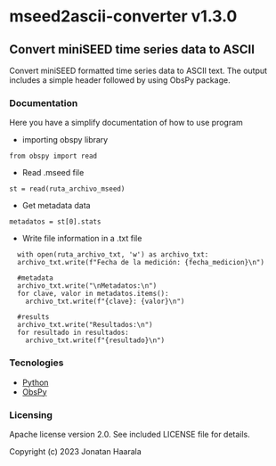 # mseed2ascii-converter v1.3.0

## Convert miniSEED time series data to ASCII

Convert miniSEED formatted time series data to ASCII text.  The output
includes a simple header followed by using ObsPy package.

### Documentation
Here you have a simplify documentation of how to use program

- importing obspy library

`from obspy import read`

- Read .mseed file

`st = read(ruta_archivo_mseed)`

- Get metadata data

`metadatos = st[0].stats`

- Write file information in a .txt file
```
  with open(ruta_archivo_txt, 'w') as archivo_txt:
  archivo_txt.write(f"Fecha de la medición: {fecha_medicion}\n")

  #metadata
  archivo_txt.write("\nMetadatos:\n")
  for clave, valor in metadatos.items():
    archivo_txt.write(f"{clave}: {valor}\n")

  #results
  archivo_txt.write("Resultados:\n")
  for resultado in resultados:
    archivo_txt.write(f"{resultado}\n")
```
### Tecnologies
- [Python](https://www.python.org/)
- [ObsPy](https://docs.obspy.org/index.html "ObsPy")

### Licensing

Apache license version 2.0. See included LICENSE file for details.

Copyright (c) 2023 Jonatan Haarala
